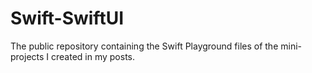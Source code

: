 # Swift-SwiftUI
The public repository containing the Swift Playground files of the mini-projects I created in my posts.
